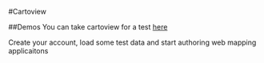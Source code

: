#Cartoview

##Demos
You can take cartoview for a test [here][3]

Create your account, load some test data and start authoring web mapping applicaitons

[3]: http://try.cartoview.net
